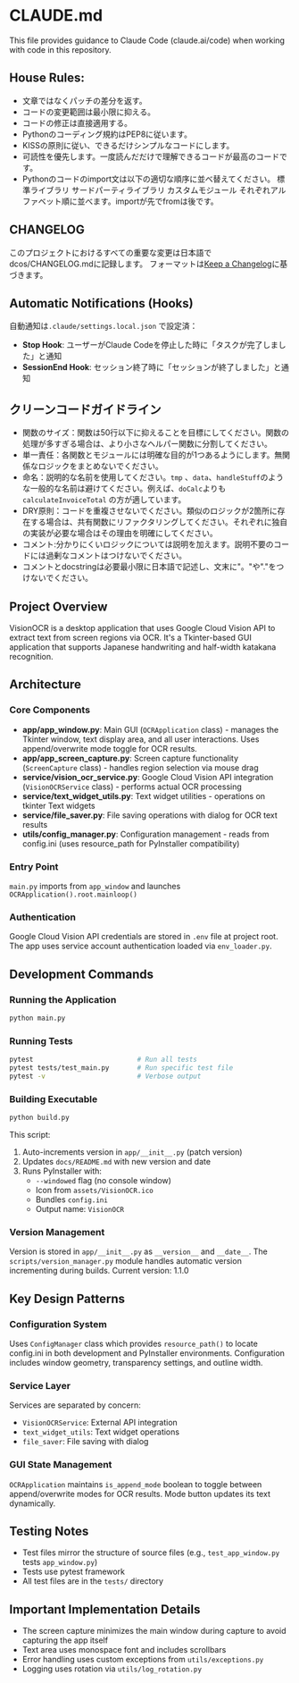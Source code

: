 # CLAUDE.md

This file provides guidance to Claude Code (claude.ai/code) when working with code in this repository.

## House Rules:
- 文章ではなくパッチの差分を返す。
- コードの変更範囲は最小限に抑える。
- コードの修正は直接適用する。
- Pythonのコーディング規約はPEP8に従います。
- KISSの原則に従い、できるだけシンプルなコードにします。
- 可読性を優先します。一度読んだだけで理解できるコードが最高のコードです。
- Pythonのコードのimport文は以下の適切な順序に並べ替えてください。
標準ライブラリ
サードパーティライブラリ
カスタムモジュール 
それぞれアルファベット順に並べます。importが先でfromは後です。

## CHANGELOG
このプロジェクトにおけるすべての重要な変更は日本語でdcos/CHANGELOG.mdに記録します。
フォーマットは[Keep a Changelog](https://keepachangelog.com/ja/1.1.0/)に基づきます。

## Automatic Notifications (Hooks)
自動通知は`.claude/settings.local.json` で設定済：
- **Stop Hook**: ユーザーがClaude Codeを停止した時に「タスクが完了しました」と通知
- **SessionEnd Hook**: セッション終了時に「セッションが終了しました」と通知

## クリーンコードガイドライン
- 関数のサイズ：関数は50行以下に抑えることを目標にしてください。関数の処理が多すぎる場合は、より小さなヘルパー関数に分割してください。
- 単一責任：各関数とモジュールには明確な目的が1つあるようにします。無関係なロジックをまとめないでください。
- 命名：説明的な名前を使用してください。`tmp` 、`data`、`handleStuff`のような一般的な名前は避けてください。例えば、`doCalc`よりも`calculateInvoiceTotal` の方が適しています。
- DRY原則：コードを重複させないでください。類似のロジックが2箇所に存在する場合は、共有関数にリファクタリングしてください。それぞれに独自の実装が必要な場合はその理由を明確にしてください。
- コメント:分かりにくいロジックについては説明を加えます。説明不要のコードには過剰なコメントはつけないでください。
- コメントとdocstringは必要最小限に日本語で記述し、文末に"。"や"."をつけないでください。

## Project Overview
VisionOCR is a desktop application that uses Google Cloud Vision API to extract text from screen regions via OCR. It's a Tkinter-based GUI application that supports Japanese handwriting and half-width katakana recognition.

## Architecture

### Core Components
- **app/app_window.py**: Main GUI (`OCRApplication` class) - manages the Tkinter window, text display area, and all user interactions. Uses append/overwrite mode toggle for OCR results.
- **app/app_screen_capture.py**: Screen capture functionality (`ScreenCapture` class) - handles region selection via mouse drag
- **service/vision_ocr_service.py**: Google Cloud Vision API integration (`VisionOCRService` class) - performs actual OCR processing
- **service/text_widget_utils.py**: Text widget utilities - operations on tkinter Text widgets
- **service/file_saver.py**: File saving operations with dialog for OCR text results
- **utils/config_manager.py**: Configuration management - reads from config.ini (uses resource_path for PyInstaller compatibility)

### Entry Point
`main.py` imports from `app_window` and launches `OCRApplication().root.mainloop()`

### Authentication
Google Cloud Vision API credentials are stored in `.env` file at project root. The app uses service account authentication loaded via `env_loader.py`.

## Development Commands

### Running the Application
```bash
python main.py
```

### Running Tests
```bash
pytest                          # Run all tests
pytest tests/test_main.py       # Run specific test file
pytest -v                       # Verbose output
```

### Building Executable
```bash
python build.py
```
This script:
1. Auto-increments version in `app/__init__.py` (patch version)
2. Updates `docs/README.md` with new version and date
3. Runs PyInstaller with:
   - `--windowed` flag (no console window)
   - Icon from `assets/VisionOCR.ico`
   - Bundles `config.ini`
   - Output name: `VisionOCR`

### Version Management
Version is stored in `app/__init__.py` as `__version__` and `__date__`. The `scripts/version_manager.py` module handles automatic version incrementing during builds. Current version: 1.1.0

## Key Design Patterns

### Configuration System
Uses `ConfigManager` class which provides `resource_path()` to locate config.ini in both development and PyInstaller environments. Configuration includes window geometry, transparency settings, and outline width.

### Service Layer
Services are separated by concern:
- `VisionOCRService`: External API integration
- `text_widget_utils`: Text widget operations
- `file_saver`: File saving with dialog

### GUI State Management
`OCRApplication` maintains `is_append_mode` boolean to toggle between append/overwrite modes for OCR results. Mode button updates its text dynamically.

## Testing Notes
- Test files mirror the structure of source files (e.g., `test_app_window.py` tests `app_window.py`)
- Tests use pytest framework
- All test files are in the `tests/` directory

## Important Implementation Details
- The screen capture minimizes the main window during capture to avoid capturing the app itself
- Text area uses monospace font and includes scrollbars
- Error handling uses custom exceptions from `utils/exceptions.py`
- Logging uses rotation via `utils/log_rotation.py`
